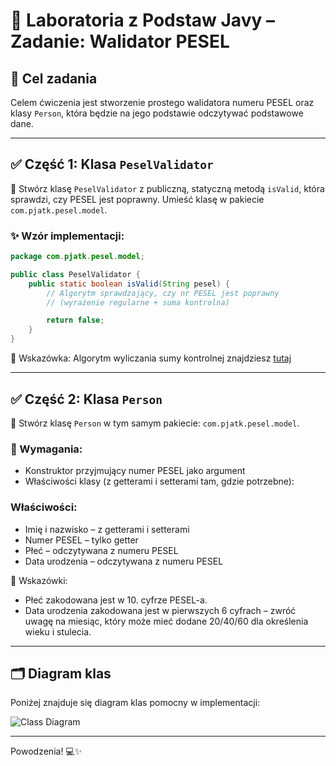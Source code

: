 # 🧪 Laboratoria z Podstaw Javy – Zadanie: Walidator PESEL

## 🎯 Cel zadania

Celem ćwiczenia jest stworzenie prostego walidatora numeru PESEL oraz klasy `Person`, która będzie na jego podstawie odczytywać podstawowe dane.

---

## ✅ Część 1: Klasa `PeselValidator`

🔧 Stwórz klasę `PeselValidator` z publiczną, statyczną metodą `isValid`, która sprawdzi, czy PESEL jest poprawny. Umieść klasę w pakiecie `com.pjatk.pesel.model`.

### ✨ Wzór implementacji:

```java
package com.pjatk.pesel.model;

public class PeselValidator {
    public static boolean isValid(String pesel) {
        // Algorytm sprawdzający, czy nr PESEL jest poprawny 
        // (wyrażenie regularne + suma kontrolna)

        return false;
    }
}
```

📌 Wskazówka: Algorytm wyliczania sumy kontrolnej znajdziesz [tutaj](https://www.gov.pl/web/gov/czym-jest-numer-pesel)

---

## ✅ Część 2: Klasa `Person`

🔧 Stwórz klasę `Person` w tym samym pakiecie: `com.pjatk.pesel.model`.

### 🔨 Wymagania:

- Konstruktor przyjmujący numer PESEL jako argument
- Właściwości klasy (z getterami i setterami tam, gdzie potrzebne):

### Właściwości:

- Imię i nazwisko – z getterami i setterami
- Numer PESEL – tylko getter
- Płeć – odczytywana z numeru PESEL
- Data urodzenia – odczytywana z numeru PESEL

📌 Wskazówki:
- Płeć zakodowana jest w 10. cyfrze PESEL-a.
- Data urodzenia zakodowana jest w pierwszych 6 cyfrach – zwróć uwagę na miesiąc, który może mieć dodane 20/40/60 dla określenia wieku i stulecia.

---

## 🗂️ Diagram klas

Poniżej znajduje się diagram klas pomocny w implementacji:

![Class Diagram](http://www.plantuml.com/plantuml/proxy?src=https://raw.githubusercontent.com/PJMPR/lab04-introduction-to-properties/main/UML/diagram3.puml)

---

Powodzenia! 💻✨
